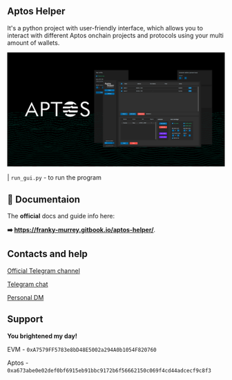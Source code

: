 ## Aptos Helper

It's a python project with user-friendly interface, which allows you to interact with different Aptos onchain projects and protocols using your multi amount of wallets.

![](gui/images/post.png)


| `run_gui.py` - to run the program



## 📘 Documentaion

The **official** docs and guide info here:

**➡️ https://franky-murrey.gitbook.io/aptos-helper/**.

## Contacts and help

[Official Telegram channel](https://t.me/frank_murrey)

[Telegram chat](https://t.me/+e0uxgVUZPHo4Mzcy)

[Personal DM](https://t.me/frankmurrey)

## Support

**You brightened my day!**

EVM - `0xA7579FF5783e8bD48E5002a294A0b1054F820760`

Aptos - `0xa673abe0e02def0bf6915eb91bbc9172b6f56662150c069f4cd44adcecf9c8f3`
